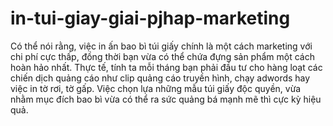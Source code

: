 # in-tui-giay-giai-pjhap-marketing
Có thể nói rằng, việc in ấn bao bì túi giấy chính là một cách marketing với chi phí cực thấp, đồng thời bạn vừa có thể chứa đựng sản phẩm một cách hoàn hảo nhất. Thực tế, tính ta mỗi tháng bạn phải đầu tư cho hàng loạt các chiến dịch quảng cáo như clip quảng cáo truyền hình, chạy adwords hay việc in tờ rơi, tờ gấp. Việc chọn lựa những mẫu túi giấy độc quyền, vừa nhằm mục đích bao bì vừa có thể ra sức quảng bá mạnh mẽ thì cực kỳ hiệu quả.
